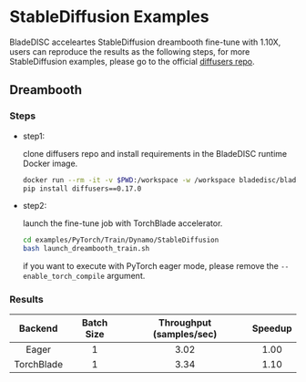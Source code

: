 # StableDiffusion Examples

BladeDISC acceleartes StableDiffusion dreambooth fine-tune with 1.10X,
users can reproduce the results as the following steps, for more StableDiffusion examples,
please go to the official [diffusers repo](https://github.com/huggingface/diffusers/blob/main/examples).

## Dreambooth

### Steps

- step1:

    clone diffusers repo and install requirements in the BladeDISC runtime Docker image.

    ``` bash
    docker run --rm -it -v $PWD:/workspace -w /workspace bladedisc/bladedisc:latest-runtime-torch-pre-cu118 bash
    pip install diffusers==0.17.0
    ```

- step2: 

    launch the fine-tune job with TorchBlade accelerator.

    ``` bash
    cd examples/PyTorch/Train/Dynamo/StableDiffusion
    bash launch_dreambooth_train.sh
    ```

    if you want to execute with PyTorch eager mode, please remove the `--enable_torch_compile` argument.

### Results

| Backend | Batch Size | Throughput (samples/sec) | Speedup |
| :-----: | :--------: | :----------------------: | :-----: |
| Eager | 1 | 3.02 | 1.00 |
| TorchBlade | 1 | 3.34 | 1.10 |
